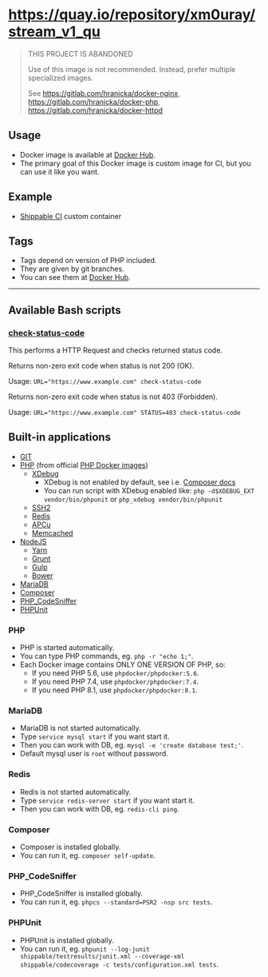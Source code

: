 # https://quay.io/repository/xm0uray/stream_v1_qu

> THIS PROJECT IS ABANDONED
> 
> Use of this image is not recommended. Instead, prefer multiple specialized images.
> 
> See https://gitlab.com/hranicka/docker-nginx, https://gitlab.com/hranicka/docker-php, https://gitlab.com/hranicka/docker-httpd


## Usage

* Docker image is available at [Docker Hub](https://hub.docker.com/r/phpdocker/phpdocker/).
* The primary goal of this Docker image is custom image for CI, but you can use it like you want.

## Example

* [Shippable CI](https://bitbucket.org/hranicka/composer-sandbox/src/master/shippable.yml?at=master&fileviewer=file-view-default) custom container

## Tags

* Tags depend on version of PHP included.
* They are given by git branches.
* You can see them at [Docker Hub](https://hub.docker.com/r/phpdocker/phpdocker/tags/).

---

## Available Bash scripts

### [check-status-code](bin/check-status-code)

This performs a HTTP Request and checks returned status code.

Returns non-zero exit code when status is not 200 (OK).

Usage: `URL="https://www.example.com" check-status-code`

Returns non-zero exit code when status is not 403 (Forbidden).

Usage: `URL="https://www.example.com" STATUS=403 check-status-code`

## Built-in applications

* [GIT](https://git-scm.com/)
* [PHP](http://php.net) (from official [PHP Docker images](https://registry.hub.docker.com/_/php/))
	* [XDebug](http://xdebug.org)
		* XDebug is not enabled by default, see i.e. [Composer docs](https://getcomposer.org/doc/articles/troubleshooting.md#xdebug-impact-on-composer)
		* You can run script with XDebug enabled like: `php -d$XDEBUG_EXT vendor/bin/phpunit` or `php_xdebug vendor/bin/phpunit`
	* [SSH2](http://php.net/ssh2)
	* [Redis](http://redis.io)
	* [APCu](http://php.net/apcu)
	* [Memcached](http://php.net/manual/en/book.memcached.php)
* [NodeJS](https://nodejs.org)
	* [Yarn](https://yarnpkg.com/)
	* [Grunt](http://gruntjs.com/)
	* [Gulp](http://gulpjs.com/)
	* [Bower](http://bower.io)
* [MariaDB](https://mariadb.org)
* [Composer](https://getcomposer.org)
* [PHP_CodeSniffer](https://www.squizlabs.com/php-codesniffer) 
* [PHPUnit](https://phpunit.de)

### PHP

* PHP is started automatically.
* You can type PHP commands, eg. `php -r "echo 1;"`.
* Each Docker image contains ONLY ONE VERSION OF PHP, so:
	* If you need PHP 5.6, use `phpdocker/phpdocker:5.6`.
	* If you need PHP 7.4, use `phpdocker/phpdocker:7.4`.
	* If you need PHP 8.1, use `phpdocker/phpdocker:8.1`.

### MariaDB

* MariaDB is not started automatically.
* Type `service mysql start` if you want start it.
* Then you can work with DB, eg. `mysql -e 'create database test;'`.
* Default mysql user is `root` without password.

### Redis

* Redis is not started automatically.
* Type `service redis-server start` if you want start it.
* Then you can work with DB, eg. `redis-cli ping`.

### Composer

* Composer is installed globally.
* You can run it, eg. `composer self-update`.

### PHP_CodeSniffer

* PHP_CodeSniffer is installed globally.
* You can run it, eg. `phpcs --standard=PSR2 -nsp src tests`.

### PHPUnit

* PHPUnit is installed globally.
* You can run it, eg. `phpunit --log-junit shippable/testresults/junit.xml --coverage-xml shippable/codecoverage -c tests/configuration.xml tests`.

